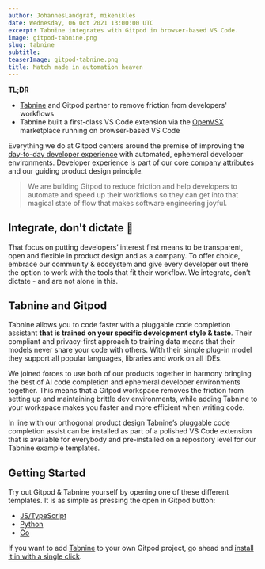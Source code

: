 ```yaml
---
author: JohannesLandgraf, mikenikles
date: Wednesday, 06 Oct 2021 13:00:00 UTC
excerpt: Tabnine integrates with Gitpod in browser-based VS Code.
image: gitpod-tabnine.png
slug: tabnine
subtitle:
teaserImage: gitpod-tabnine.png
title: Match made in automation heaven
---
```


**TL;DR**

- [Tabnine](https://www.tabnine.com/) and Gitpod partner to remove friction from developers' workflows
- Tabnine built a first-class VS Code extension via the [OpenVSX](https://open-vsx.org/) marketplace running on browser-based VS Code

Everything we do at Gitpod centers around the premise of improving the [day-to-day developer experience](https://devxconf.org/manifesto) with automated, ephemeral developer environments. Developer experience is part of our [core company attributes](https://www.notion.so/gitpod/Values-Attributes-2ed4c2f93c84499b98e3b5389980992e) and our guiding product design principle.

> We are building Gitpod to reduce friction and help developers to automate and speed up their workflows so they can get into that magical state of flow that makes software engineering joyful.

## Integrate, don't dictate 👐

That focus on putting developers’ interest first means to be transparent, open and flexible in product design and as a company. To offer choice, embrace our community & ecosystem and give every developer out there the option to work with the tools that fit their workflow. We integrate, don’t dictate - and are not alone in this.

## Tabnine and Gitpod

Tabnine allows you to code faster with a pluggable code completion assistant **that is trained on your specific development style & taste**. Their compliant and privacy-first approach to training data means that their models never share your code with others. With their simple plug-in model they support all popular languages, libraries and work on all IDEs.

We joined forces to use both of our products together in harmony bringing the best of AI code completion and ephemeral developer environments together. This means that a Gitpod workspace removes the friction from setting up and maintaining brittle dev environments, while adding Tabnine to your workspace makes you faster and more efficient when writing code.

In line with our orthogonal product design Tabnine’s pluggable code completion assist can be installed as part of a polished VS Code extension that is available for everybody and pre-installed on a repository level for our Tabnine example templates.

## Getting Started

Try out Gitpod & Tabnine yourself by opening one of these different templates. It is as simple as pressing the open in Gitpod button:

- [JS/TypeScript](https://github.com/gitpod-io/template-typescript-node-tabnine)
- [Python](https://github.com/gitpod-io/template-python-flask-tabnine)
- [Go](https://github.com/gitpod-io/template-golang-cli-tabnine)

If you want to add [Tabnine](https://open-vsx.org/extension/TabNine/tabnine-vscode) to your own Gitpod project, go ahead and [install it in with a single click](https://www.gitpod.io/docs/vscode-extensions#installing-an-extension).
